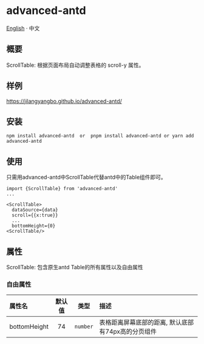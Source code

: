 # advanced-antd

[English](./README.md) · 中文

## 概要 <br>

ScrollTable:
根据页面布局自动调整表格的 scroll-y 属性。

## 样例

 https://jilangyangbo.github.io/advanced-antd/

## 安装

```
npm install advanced-antd  or  pnpm install advanced-antd or yarn add advanced-antd
```

## 使用

只需用advanced-antd中ScrollTable代替antd中的Table组件即可。

```
import {ScrollTable} from 'advanced-antd'
...

<ScrollTable>
  dataSource={data}
  scroll={{x:true}}
  ...
  bottomHeight={0}
<ScrollTable/>
```

## 属性

 ScrollTable: 
 包含原生antd Table的所有属性以及自由属性
 ### 自由属性
| 属性名  | 默认值  | 类型 | 描述 |
| :------------ |:---------------:| :---------------:| :-----|
| bottomHeight | 74 | `number` |  表格距离屏幕底部的距离, 默认底部有74px高的分页组件 |
